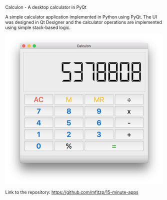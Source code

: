 Calculon - A desktop calculator in PyQt

A simple calculator application implemented in Python using PyQt. The UI was designed in Qt Designer and the calculator operations are implemented using simple stack-based logic.

![Screenshot](screenshot-calculator.jpg)

Link to the repository: https://github.com/mfitzp/15-minute-apps


